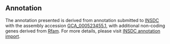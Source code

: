 

Annotation
----------

The annotation presented is derived from annotation submitted to
[INSDC](http://www.insdc.org) with the assembly accession
[GCA\_000523455.1](http://www.ebi.ac.uk/ena/data/view/GCA_000523455.1),
with additional non-coding genes derived from
[Rfam](http://rfam.xfam.org/). For more details, please visit [INSDC
annotation
import](http://ensemblgenomes.org/info/data/insdc_annotation).
